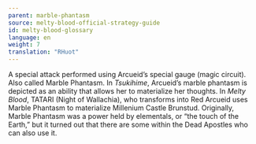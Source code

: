 ```yaml
---
parent: marble-phantasm
source: melty-blood-official-strategy-guide
id: melty-blood-glossary
language: en
weight: 7
translation: "RHuot"
---
```


A special attack performed using Arcueid’s special gauge (magic circuit). Also called Marble Phantasm. In *Tsukihime*, Arcueid’s marble phantasm is depicted as an ability that allows her to materialize her thoughts. In *Melty Blood*, TATARI (Night of Wallachia), who transforms into Red Arcueid uses Marble Phantasm to materialize Millenium Castle Brunstud. Originally, Marble Phantasm was a power held by elementals, or “the touch of the Earth,” but it turned out that there are some within the Dead Apostles who can also use it.
